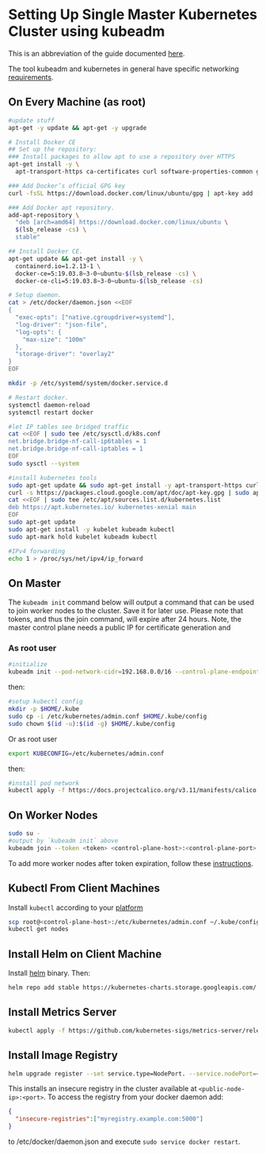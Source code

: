 # Setting Up Single Master Kubernetes Cluster using kubeadm

This is an abbreviation of the guide documented [here].

The tool kubeadm and kubernetes in general have specific
networking [requirements].

## On Every Machine (as root)
```bash
#update stuff
apt-get -y update && apt-get -y upgrade

# Install Docker CE
## Set up the repository:
### Install packages to allow apt to use a repository over HTTPS
apt-get install -y \
  apt-transport-https ca-certificates curl software-properties-common gnupg2

### Add Docker’s official GPG key
curl -fsSL https://download.docker.com/linux/ubuntu/gpg | apt-key add -

### Add Docker apt repository.
add-apt-repository \
  "deb [arch=amd64] https://download.docker.com/linux/ubuntu \
  $(lsb_release -cs) \
  stable"

## Install Docker CE.
apt-get update && apt-get install -y \
  containerd.io=1.2.13-1 \
  docker-ce=5:19.03.8~3-0~ubuntu-$(lsb_release -cs) \
  docker-ce-cli=5:19.03.8~3-0~ubuntu-$(lsb_release -cs)

# Setup daemon.
cat > /etc/docker/daemon.json <<EOF
{
  "exec-opts": ["native.cgroupdriver=systemd"],
  "log-driver": "json-file",
  "log-opts": {
    "max-size": "100m"
  },
  "storage-driver": "overlay2"
}
EOF

mkdir -p /etc/systemd/system/docker.service.d

# Restart docker.
systemctl daemon-reload
systemctl restart docker

#let IP tables see bridged traffic
cat <<EOF | sudo tee /etc/sysctl.d/k8s.conf
net.bridge.bridge-nf-call-ip6tables = 1
net.bridge.bridge-nf-call-iptables = 1
EOF
sudo sysctl --system

#install kubernetes tools
sudo apt-get update && sudo apt-get install -y apt-transport-https curl
curl -s https://packages.cloud.google.com/apt/doc/apt-key.gpg | sudo apt-key add -
cat <<EOF | sudo tee /etc/apt/sources.list.d/kubernetes.list
deb https://apt.kubernetes.io/ kubernetes-xenial main
EOF
sudo apt-get update
sudo apt-get install -y kubelet kubeadm kubectl
sudo apt-mark hold kubelet kubeadm kubectl

#IPv4 forwarding
echo 1 > /proc/sys/net/ipv4/ip_forward
```

## On Master

The `kubeadm init` command below will output a command that can be used to join
worker nodes to the cluster.  Save it for later use. Please note that tokens,
and thus the join command, will expire after 24 hours. Note, the master control
plane needs a public IP for certificate generation and 

### As root user
```bash
#initialize
kubeadm init --pod-network-cidr=192.168.0.0/16 --control-plane-endpoint=<control plane public DNS name>
```
then: 
```bash
#setup kubectl config
mkdir -p $HOME/.kube
sudo cp -i /etc/kubernetes/admin.conf $HOME/.kube/config
sudo chown $(id -u):$(id -g) $HOME/.kube/config
```
Or as root user 
```bash
export KUBECONFIG=/etc/kubernetes/admin.conf
```
then:
```bash
#install pod network
kubectl apply -f https://docs.projectcalico.org/v3.11/manifests/calico.yaml
```

## On Worker Nodes
```bash
sudo su -
#output by `kubeadm init` above
kubeadm join --token <token> <control-plane-host>:<control-plane-port> --discovery-token-ca-cert-hash sha256:<hash>
```

To add more worker nodes after token expiration, follow these [instructions].

## Kubectl From Client Machines

Install `kubectl` according to your [platform]

```bash
scp root@<control-plane-host>:/etc/kubernetes/admin.conf ~/.kube/config
kubectl get nodes
```

## Install Helm on Client Machine

Install [helm] binary. Then:

```bash
helm repo add stable https://kubernetes-charts.storage.googleapis.com/
```

## Install Metrics Server
```bash
kubectl apply -f https://github.com/kubernetes-sigs/metrics-server/releases/download/v0.3.6/components.yaml
```

## Install Image Registry
```bash
helm upgrade register --set service.type=NodePort. --service.nodePort=<port> stable/docker-registry
```
This installs an insecure registry in the cluster available at `<public-node-ip>:<port>`.
To access the registry from your docker daemon add:
```json
{ 
  "insecure-registries":["myregistry.example.com:5000"]
}
```
to /etc/docker/daemon.json and execute `sudo service docker restart`.

[here]: https://kubernetes.io/docs/setup/production-environment/tools/kubeadm/create-cluster-kubeadm/
[requirements]: https://kubernetes.io/docs/setup/production-environment/tools/kubeadm/install-kubeadm/#verify-the-mac-address-and-product-uuid-are-unique-for-every-node
[instructions]: https://kubernetes.io/docs/setup/production-environment/tools/kubeadm/create-cluster-kubeadm/#join-nodes
[platform]: https://kubernetes.io/docs/tasks/tools/install-kubectl/
[helm]: https://helm.sh/docs/intro/install/
